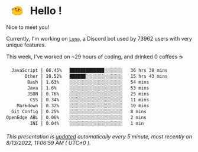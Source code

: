 <h1>   <img src="./spoinky.gif" style="vertical-align:middle;" width="30px">   Hello ! </h1>

Nice to meet you!

Currently, I'm working on <a href='https://github.com/Asgarrrr/Luna'>`Luna`</a>, a Discord bot used by 73962 users with very unique features.

This week, I've worked on ~29 hours of coding, and drinked 0 coffees ☕

```
  JavaScript │ 66.45%   █████████████░░░░░░░   36 hrs 38 mins
       Other │ 28.52%   ██████░░░░░░░░░░░░░░   15 hrs 43 mins
        Bash │ 1.63%    ░░░░░░░░░░░░░░░░░░░░   54 mins
        Java │ 1.6%     ░░░░░░░░░░░░░░░░░░░░   53 mins
        JSON │ 0.76%    ░░░░░░░░░░░░░░░░░░░░   25 mins
         CSS │ 0.34%    ░░░░░░░░░░░░░░░░░░░░   11 mins
    Markdown │ 0.32%    ░░░░░░░░░░░░░░░░░░░░   10 mins
  Git Config │ 0.25%    ░░░░░░░░░░░░░░░░░░░░   8 mins
OpenEdge ABL │ 0.06%    ░░░░░░░░░░░░░░░░░░░░   2 mins
         INI │ 0.04%    ░░░░░░░░░░░░░░░░░░░░   1 min
```

###### This presentation is [updated](https://github.com/Asgarrrr) automatically every 5 minute, most recently on 8/13/2022, 11:06:59 AM ( UTC±0 ).